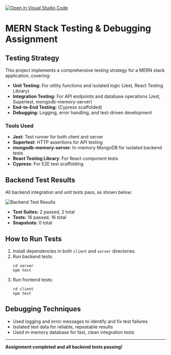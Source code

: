 [![Open in Visual Studio Code](https://classroom.github.com/assets/open-in-vscode-2e0aaae1b6195c2367325f4f02e2d04e9abb55f0b24a779b69b11b9e10269abc.svg)](https://classroom.github.com/online_ide?assignment_repo_id=19953234&assignment_repo_type=AssignmentRepo)
# MERN Stack Testing & Debugging Assignment

## Testing Strategy
This project implements a comprehensive testing strategy for a MERN stack application, covering:
- **Unit Testing:** For utility functions and isolated logic (Jest, React Testing Library)
- **Integration Testing:** For API endpoints and database operations (Jest, Supertest, mongodb-memory-server)
- **End-to-End Testing:** (Cypress scaffolded)
- **Debugging:** Logging, error handling, and test-driven development

### Tools Used
- **Jest**: Test runner for both client and server
- **Supertest**: HTTP assertions for API testing
- **mongodb-memory-server**: In-memory MongoDB for isolated backend tests
- **React Testing Library**: For React component tests
- **Cypress**: For E2E test scaffolding

## Backend Test Results
All backend integration and unit tests pass, as shown below:

![Backend Test Results](./test-results-screenshot.png)

- **Test Suites:** 2 passed, 2 total
- **Tests:** 16 passed, 16 total
- **Snapshots:** 0 total

## How to Run Tests
1. Install dependencies in both `client` and `server` directories.
2. Run backend tests:
   ```
   cd server
   npm test
   ```
3. Run frontend tests:
   ```
   cd client
   npm test
   ```

## Debugging Techniques
- Used logging and error messages to identify and fix test failures
- Isolated test data for reliable, repeatable results
- Used in-memory database for fast, clean integration tests

---

**Assignment completed and all backend tests passing!** 